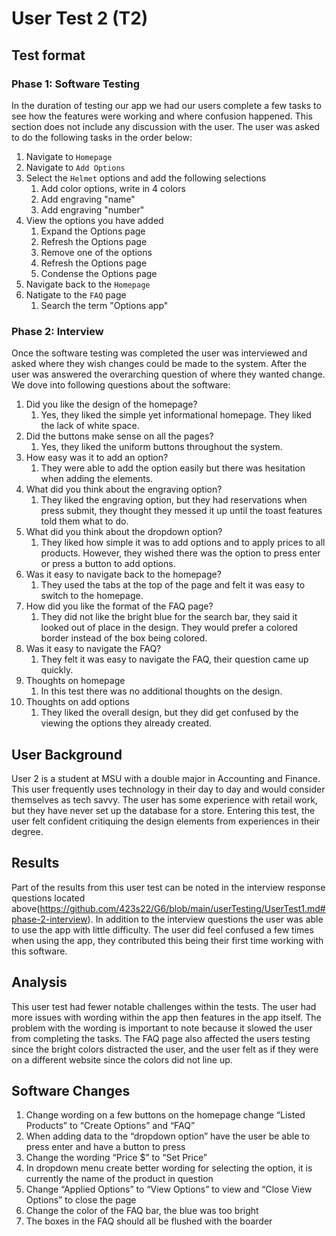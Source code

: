 # User Test 2 (T2)
 
 ## Test format
 ### Phase 1: Software Testing
 In the duration of testing our app we had our users complete a few tasks to see how the features were working and where confusion happened. This section does not include any discussion with the user. The user was asked to do the following tasks in the order below:
1) Navigate to `Homepage`
2) Navigate to `Add Options`
3) Select the `Helmet` options and add the following selections
    1) Add color options, write in 4 colors
    2) Add engraving "name"
    3) Add engraving "number"
4) View the options you have added
    1) Expand the Options page
    2) Refresh the Options page
    3) Remove one of the options 
    4) Refresh the Options page
    5) Condense the Options page
5) Navigate back to the `Homepage`
6) Natigate to the `FAQ` page
   1) Search the term "Options app"
### Phase 2: Interview 
Once the software testing was completed the user was interviewed and asked where they wish changes could be made to the system. After the user was answered the overarching question of where they wanted change. We dove into following questions about the software:

1)	Did you like the design of the homepage?
    1)	Yes, they liked the simple yet informational homepage. They liked the lack of white space.
2)	Did the buttons make sense on all the pages?
    1) Yes, they liked the uniform buttons throughout the system.
3)	How easy was it to add an option?
    1)	They were able to add the option easily but there was hesitation when adding the elements.
4)	What did you think about the engraving option?
    1)	They liked the engraving option, but they had reservations when press submit, they thought they messed it up until the toast features told them what to do.
5)	What did you think about the dropdown option?
    1)	They liked how simple it was to add options and to apply prices to all products. However, they wished there was the option to press enter or press a button to add options. 
6)	Was it easy to navigate back to the homepage?
    1)	They used the tabs at the top of the page and felt it was easy to switch to the homepage. 
7)	How did you like the format of the FAQ page?
    1)	They did not like the bright blue for the search bar, they said it looked out of place in the design. They would prefer a colored border instead of the box being colored.  
8)	Was it easy to navigate the FAQ?
    1)	They felt it was easy to navigate the FAQ, their question came up quickly.
9)	Thoughts on homepage
    1) In this test there was no additional thoughts on the design. 
10)	Thoughts on add options
    1)	They liked the overall design, but they did get confused by the viewing the options they already created. 


 ## User Background

User 2 is a student at MSU with a double major in Accounting and Finance. This user frequently uses technology in their day to day and would consider themselves as tech savvy. The user has some experience with retail work, but they have never set up the database for a store. Entering this test, the user felt confident critiquing the design elements from experiences in their degree. 
 
 ## Results 
 Part of the results from this user test can be noted in the interview response questions located above(https://github.com/423s22/G6/blob/main/userTesting/UserTest1.md#phase-2-interview). In addition to the interview questions the user was able to use the app with little difficulty. The user did feel confused a few times when using the app, they contributed this being their first time working with this software.

 ## Analysis
 This user test had fewer notable challenges within the tests. The user had more issues with wording within the app then features in the app itself. The problem with the wording is important to note because it slowed the user from completing the tasks. The FAQ page also affected the users testing since the bright colors distracted the user, and the user felt as if they were on a different website since the colors did not line up. 
 
 ## Software Changes
1) Change wording on a few buttons on the homepage change “Listed Products” to “Create Options” and “FAQ”
2)	When adding data to the “dropdown option” have the user be able to press enter and have a button to press
3)	Change the wording “Price $” to “Set Price”
4)	In dropdown menu create better wording for selecting the option, it is currently the name of the product in question
5)	Change “Applied Options” to “View Options” to view and “Close View Options” to close the page
6)	Change the color of the FAQ bar, the blue was too bright
7)	The boxes in the FAQ should all be flushed with the boarder


